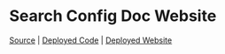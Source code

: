 # Search Config Doc Website

[Source](https://github.com/tomchen/searchconfig/tree/main/docs) | [Deployed Code](https://github.com/tomchen/searchconfig/tree/gh-pages) | [Deployed Website](https://searchconfig.js.org/)
